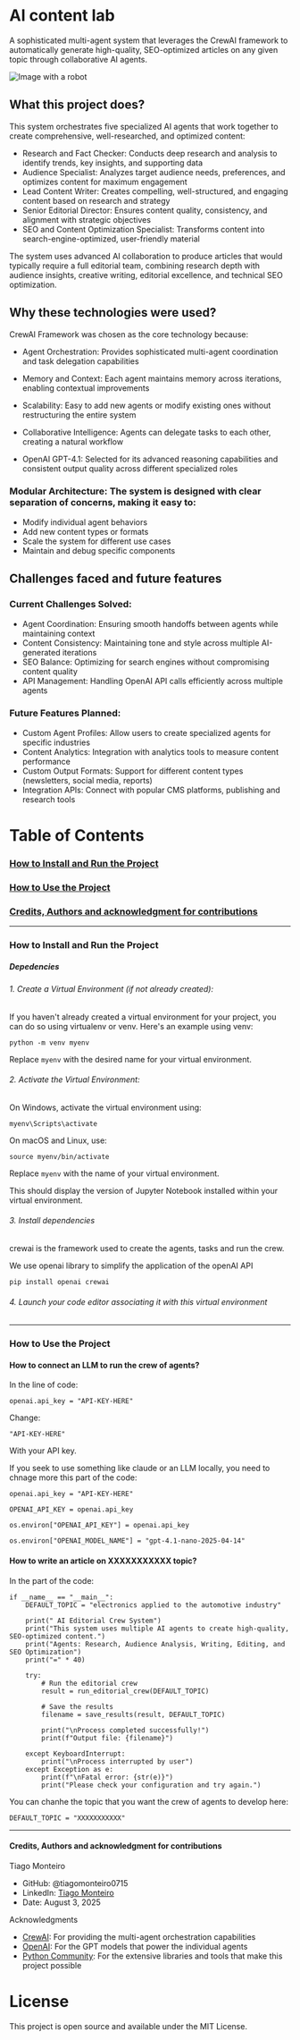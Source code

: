 # AI content lab

A sophisticated multi-agent system that leverages the CrewAI framework to automatically generate high-quality, SEO-optimized articles on any given topic through collaborative AI agents.

![Image with a robot](https://github.com/tiagomonteiro0715/ai-content-lab/blob/main/undraw_artificial-intelligence_fuvd.png)

## What this project does?


This system orchestrates five specialized AI agents that work together to create comprehensive, well-researched, and optimized content:

- Research and Fact Checker: Conducts deep research and analysis to identify trends, key insights, and supporting data
- Audience Specialist: Analyzes target audience needs, preferences, and optimizes content for maximum engagement
- Lead Content Writer: Creates compelling, well-structured, and engaging content based on research and strategy
- Senior Editorial Director: Ensures content quality, consistency, and alignment with strategic objectives
- SEO and Content Optimization Specialist: Transforms content into search-engine-optimized, user-friendly material

The system uses advanced AI collaboration to produce articles that would typically require a full editorial team, combining research depth with audience insights, creative writing, editorial excellence, and technical SEO optimization.

## Why these technologies were used?

CrewAI Framework was chosen as the core technology because:

- Agent Orchestration: Provides sophisticated multi-agent coordination and task delegation capabilities
- Memory and Context: Each agent maintains memory across iterations, enabling contextual improvements
- Scalability: Easy to add new agents or modify existing ones without restructuring the entire system
- Collaborative Intelligence: Agents can delegate tasks to each other, creating a natural workflow

- OpenAI GPT-4.1: Selected for its advanced reasoning capabilities and consistent output quality across different specialized roles

### Modular Architecture: The system is designed with clear separation of concerns, making it easy to:

- Modify individual agent behaviors
- Add new content types or formats
- Scale the system for different use cases
- Maintain and debug specific components


## Challenges faced and future features

### Current Challenges Solved:

- Agent Coordination: Ensuring smooth handoffs between agents while maintaining context
- Content Consistency: Maintaining tone and style across multiple AI-generated iterations
- SEO Balance: Optimizing for search engines without compromising content quality
- API Management: Handling OpenAI API calls efficiently across multiple agents

### Future Features Planned:

- Custom Agent Profiles: Allow users to create specialized agents for specific industries
- Content Analytics: Integration with analytics tools to measure content performance
- Custom Output Formats: Support for different content types (newsletters, social media, reports)
- Integration APIs: Connect with popular CMS platforms, publishing and research tools



# Table of Contents

### [ How to Install and Run the Project ](#How_to_install)

### [ How to Use the Project ](#How_to_use)

### [ Credits, Authors and acknowledgment for contributions ](#credits)

---

<a name="how_to_install"></a>

### How to Install and Run the Project


##### Depedencies

###### 1. Create a Virtual Environment (if not already created):
If you haven't already created a virtual environment for your project, you can do so using virtualenv or venv. Here's an example using venv:

```
python -m venv myenv
```


Replace ```myenv``` with the desired name for your virtual environment.

###### 2. Activate the Virtual Environment:
On Windows, activate the virtual environment using:

```
myenv\Scripts\activate
```


On macOS and Linux, use:
```
source myenv/bin/activate
```
Replace ```myenv``` with the name of your virtual environment.

This should display the version of Jupyter Notebook installed within your virtual environment.

###### 3. Install dependencies

crewai is the framework used to create the agents, tasks and run the crew.

We use openai library to simplify the application of the openAI API

```
pip install openai crewai
```

###### 4. Launch your code editor associating it with this virtual environment




---

<a name="How_to_use">
  
### How to Use the Project

#### How to connect an LLM to run the crew of agents?

In the line of code:

```
openai.api_key = "API-KEY-HERE"

```

Change:

```
"API-KEY-HERE"
```

With your API key.

If you seek to use something like claude or an LLM locally, you need to chnage more this part of the code:

```
openai.api_key = "API-KEY-HERE"

OPENAI_API_KEY = openai.api_key

os.environ["OPENAI_API_KEY"] = openai.api_key

os.environ["OPENAI_MODEL_NAME"] = "gpt-4.1-nano-2025-04-14"
```

#### How to write an article on XXXXXXXXXXX topic?

In the part of the code:

```
if __name__ == "__main__":
    DEFAULT_TOPIC = "electronics applied to the automotive industry"
    
    print(" AI Editorial Crew System")
    print("This system uses multiple AI agents to create high-quality, SEO-optimized content.")
    print("Agents: Research, Audience Analysis, Writing, Editing, and SEO Optimization")
    print("=" * 40)
    
    try:
        # Run the editorial crew
        result = run_editorial_crew(DEFAULT_TOPIC)
        
        # Save the results
        filename = save_results(result, DEFAULT_TOPIC)
        
        print("\nProcess completed successfully!")
        print(f"Output file: {filename}")
        
    except KeyboardInterrupt:
        print("\nProcess interrupted by user")
    except Exception as e:
        print(f"\nFatal error: {str(e)}")
        print("Please check your configuration and try again.")
```

You can chanhe the topic that you want the crew of agents to develop here:

```
DEFAULT_TOPIC = "XXXXXXXXXXX"
```



---

<a name="credits">

#### Credits, Authors and acknowledgment for contributions

Tiago Monteiro

- GitHub: @tiagomonteiro0715
- LinkedIn: [Tiago Monteiro](https://www.linkedin.com/in/tiago-monteiro-/)
- Date: August 3, 2025

Acknowledgments

- [CrewAI](https://www.crewai.com/): For providing the multi-agent orchestration capabilities
- [OpenAI](https://openai.com/): For the GPT models that power the individual agents
- [Python Community](https://www.python.org/): For the extensive libraries and tools that make this project possible


# License
This project is open source and available under the MIT License.
